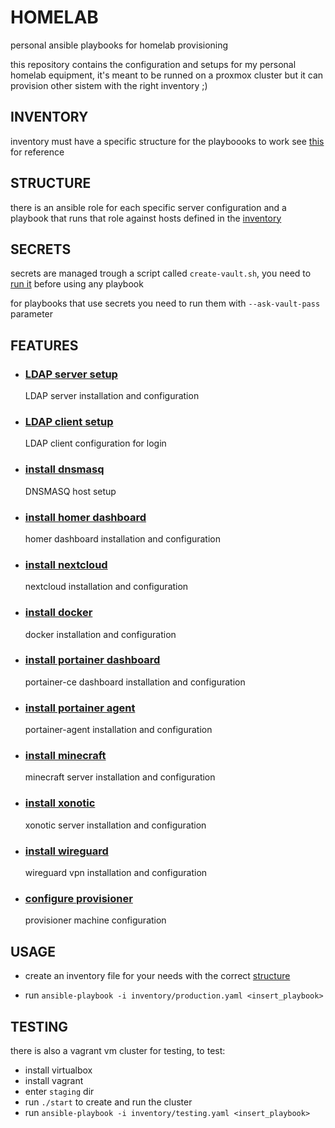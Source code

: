 # HOMELAB

personal ansible playbooks for homelab provisioning

this repository contains the configuration and setups for my personal homelab equipment, it's meant to be runned on a proxmox cluster but it can provision other sistem with the right inventory ;)

## INVENTORY

inventory must have a specific structure for the playboooks to work see [this](notes/pages/INVENTORY%20STRUCTURE.md) for reference

## STRUCTURE

there is an ansible role for each specific server configuration and a playbook that runs that role against hosts defined in the [inventory](./notes/pages/INVENTORY%20STRUCTURE.md)

## SECRETS

secrets are managed trough a script called `create-vault.sh`, you need to [run it](./notes/pages/SECRETS.md) before using any playbook

for playbooks that use secrets you need to run them with `--ask-vault-pass` parameter

## FEATURES 

- ### [LDAP server setup](notes/pages/roles/LDAP%20SERVER%20INSTALLATION.md)

    LDAP server installation and configuration

- ### [LDAP client setup](notes/pages/roles/LDAP%20LOGIN%20SETUP.md)

    LDAP client configuration for login

- ### [install dnsmasq](notes/pages/roles/INSTALL_DNSMASQ.md)

    DNSMASQ host setup

- ### [install homer dashboard](notes/pages/roles/INSTALL_HOMER_DASHBOARD.md)

    homer dashboard installation and configuration

- ### [install nextcloud](notes/pages/roles/INSTALL_NEXTCLOUD.md)

    nextcloud installation and configuration

- ### [install docker](notes/pages/roles/INSTALL_DOCKER.md)

    docker installation and configuration

- ### [install portainer dashboard](notes/pages/roles/INSTALL_PORTAINER_DASHBOARD.md)

    portainer-ce dashboard installation and configuration

- ### [install portainer agent](notes/pages/roles/INSTALL_PORTAINER_AGENT.md)

    portainer-agent installation and configuration

- ### [install minecraft](notes/pages/roles/INSTALL_MINECRAFT.md)

    minecraft server installation and configuration

- ### [install xonotic](notes/pages/roles/INSTALL_XONOTIC.md)

    xonotic server installation and configuration

- ### [install wireguard](notes/pages/roles/INSTALL_WIREGUARD.md)

    wireguard vpn installation and configuration

- ### [configure provisioner](notes/pages/CONFIGURE_PROVISIONER.md)

    provisioner machine configuration

## USAGE

- create an inventory file for your needs with the correct [structure](notes/pages/INVENTORY%20STRUCTURE.md)

- run `ansible-playbook -i inventory/production.yaml <insert_playbook> `

## TESTING 

there is also a vagrant vm cluster for testing, to test:

- install virtualbox
- install vagrant
- enter `staging` dir
- run `./start` to create and run the cluster
- run `ansible-playbook -i inventory/testing.yaml <insert_playbook> `

